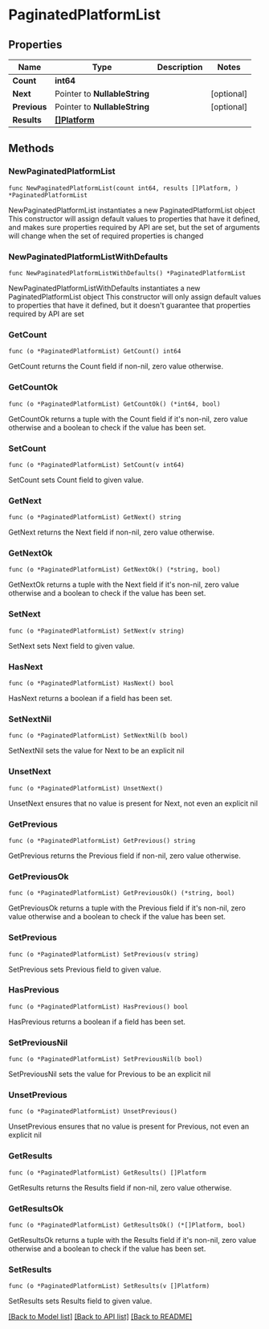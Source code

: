 # PaginatedPlatformList

## Properties

Name | Type | Description | Notes
------------ | ------------- | ------------- | -------------
**Count** | **int64** |  | 
**Next** | Pointer to **NullableString** |  | [optional] 
**Previous** | Pointer to **NullableString** |  | [optional] 
**Results** | [**[]Platform**](Platform.md) |  | 

## Methods

### NewPaginatedPlatformList

`func NewPaginatedPlatformList(count int64, results []Platform, ) *PaginatedPlatformList`

NewPaginatedPlatformList instantiates a new PaginatedPlatformList object
This constructor will assign default values to properties that have it defined,
and makes sure properties required by API are set, but the set of arguments
will change when the set of required properties is changed

### NewPaginatedPlatformListWithDefaults

`func NewPaginatedPlatformListWithDefaults() *PaginatedPlatformList`

NewPaginatedPlatformListWithDefaults instantiates a new PaginatedPlatformList object
This constructor will only assign default values to properties that have it defined,
but it doesn't guarantee that properties required by API are set

### GetCount

`func (o *PaginatedPlatformList) GetCount() int64`

GetCount returns the Count field if non-nil, zero value otherwise.

### GetCountOk

`func (o *PaginatedPlatformList) GetCountOk() (*int64, bool)`

GetCountOk returns a tuple with the Count field if it's non-nil, zero value otherwise
and a boolean to check if the value has been set.

### SetCount

`func (o *PaginatedPlatformList) SetCount(v int64)`

SetCount sets Count field to given value.


### GetNext

`func (o *PaginatedPlatformList) GetNext() string`

GetNext returns the Next field if non-nil, zero value otherwise.

### GetNextOk

`func (o *PaginatedPlatformList) GetNextOk() (*string, bool)`

GetNextOk returns a tuple with the Next field if it's non-nil, zero value otherwise
and a boolean to check if the value has been set.

### SetNext

`func (o *PaginatedPlatformList) SetNext(v string)`

SetNext sets Next field to given value.

### HasNext

`func (o *PaginatedPlatformList) HasNext() bool`

HasNext returns a boolean if a field has been set.

### SetNextNil

`func (o *PaginatedPlatformList) SetNextNil(b bool)`

 SetNextNil sets the value for Next to be an explicit nil

### UnsetNext
`func (o *PaginatedPlatformList) UnsetNext()`

UnsetNext ensures that no value is present for Next, not even an explicit nil
### GetPrevious

`func (o *PaginatedPlatformList) GetPrevious() string`

GetPrevious returns the Previous field if non-nil, zero value otherwise.

### GetPreviousOk

`func (o *PaginatedPlatformList) GetPreviousOk() (*string, bool)`

GetPreviousOk returns a tuple with the Previous field if it's non-nil, zero value otherwise
and a boolean to check if the value has been set.

### SetPrevious

`func (o *PaginatedPlatformList) SetPrevious(v string)`

SetPrevious sets Previous field to given value.

### HasPrevious

`func (o *PaginatedPlatformList) HasPrevious() bool`

HasPrevious returns a boolean if a field has been set.

### SetPreviousNil

`func (o *PaginatedPlatformList) SetPreviousNil(b bool)`

 SetPreviousNil sets the value for Previous to be an explicit nil

### UnsetPrevious
`func (o *PaginatedPlatformList) UnsetPrevious()`

UnsetPrevious ensures that no value is present for Previous, not even an explicit nil
### GetResults

`func (o *PaginatedPlatformList) GetResults() []Platform`

GetResults returns the Results field if non-nil, zero value otherwise.

### GetResultsOk

`func (o *PaginatedPlatformList) GetResultsOk() (*[]Platform, bool)`

GetResultsOk returns a tuple with the Results field if it's non-nil, zero value otherwise
and a boolean to check if the value has been set.

### SetResults

`func (o *PaginatedPlatformList) SetResults(v []Platform)`

SetResults sets Results field to given value.



[[Back to Model list]](../README.md#documentation-for-models) [[Back to API list]](../README.md#documentation-for-api-endpoints) [[Back to README]](../README.md)


